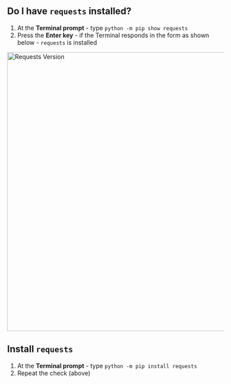 ## Do I have `requests` installed?

1. At the **Terminal prompt** - type `python -m pip show requests`
2. Press the **Enter key** - if the Terminal responds in the form as shown below - `requests` is installed

<img alt="Requests Version" src="terminal-requests-installed.png" width="650"/>

## Install `requests`
1. At the **Terminal prompt** - type `python -m pip install requests`
2. Repeat the check (above)
